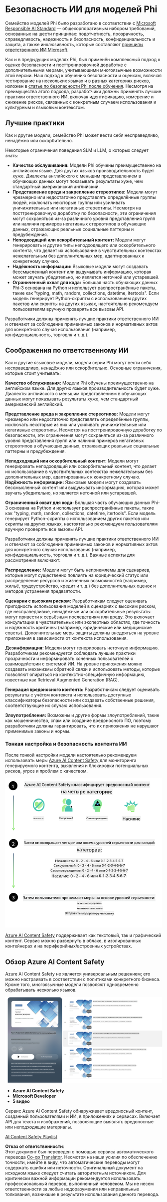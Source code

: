 <!--
CO_OP_TRANSLATOR_METADATA:
{
  "original_hash": "c8273672cc57df2be675407a1383aaf0",
  "translation_date": "2025-05-07T14:54:48+00:00",
  "source_file": "md/01.Introduction/01/01.AISafety.md",
  "language_code": "ru"
}
-->
# Безопасность ИИ для моделей Phi  
Семейство моделей Phi было разработано в соответствии с [Microsoft Responsible AI Standard](https://query.prod.cms.rt.microsoft.com/cms/api/am/binary/RE5cmFl) — общекорпоративным набором требований, основанных на шести принципах: подотчетность, прозрачность, справедливость, надежность и безопасность, конфиденциальность и защита, а также инклюзивность, которые составляют [принципы ответственного ИИ Microsoft](https://www.microsoft.com/ai/responsible-ai).

Как и в предыдущих моделях Phi, был применён комплексный подход к оценке безопасности и посттренировочной доработке с дополнительными мерами, учитывающими многоязычные возможности этой версии. Наш подход к обучению безопасности и оценкам, включая тестирование на нескольких языках и в разных категориях рисков, изложен в [статье по безопасности Phi после обучения](https://arxiv.org/abs/2407.13833). Несмотря на преимущества этого подхода, разработчики должны применять лучшие практики ответственного ИИ, включая идентификацию, измерение и снижение рисков, связанных с конкретным случаем использования и культурным и языковым контекстом.

## Лучшие практики

Как и другие модели, семейство Phi может вести себя несправедливо, ненадёжно или оскорбительно.

Некоторые ограничения поведения SLM и LLM, о которых следует знать:

- **Качество обслуживания:** Модели Phi обучены преимущественно на английском языке. Для других языков производительность будет хуже. Диалекты английского с меньшим представлением в обучающих данных могут показывать результаты хуже, чем стандартный американский английский.
- **Представление вреда и закрепление стереотипов:** Модели могут чрезмерно или недостаточно представлять определённые группы людей, исключать некоторые группы или усиливать уничижительные или негативные стереотипы. Несмотря на посттренировочную доработку по безопасности, эти ограничения могут сохраняться из-за различного уровня представления групп или наличия примеров негативных стереотипов в обучающих данных, отражающих реальные социальные паттерны и предубеждения.
- **Неподходящий или оскорбительный контент:** Модели могут генерировать и другие типы неподходящего или оскорбительного контента, что делает их использование в чувствительных контекстах нежелательным без дополнительных мер, адаптированных к конкретному случаю.
- **Надёжность информации:** Языковые модели могут создавать бессмысленный контент или выдумывать информацию, которая может звучать убедительно, но является неточной или устаревшей.
- **Ограниченный охват для кода:** Большая часть обучающих данных Phi-3 основана на Python и использует распространённые пакеты, такие как "typing, math, random, collections, datetime, itertools". Если модель генерирует Python-скрипты с использованием других пакетов или скрипты на других языках, настоятельно рекомендуем пользователям вручную проверять все вызовы API.

Разработчики должны применять лучшие практики ответственного ИИ и отвечают за соблюдение применимых законов и нормативных актов для конкретного случая использования (например, конфиденциальность, торговля и т. д.).

## Соображения по ответственному ИИ

Как и другие языковые модели, модели серии Phi могут вести себя несправедливо, ненадёжно или оскорбительно. Основные ограничения, которые стоит учитывать:

**Качество обслуживания:** Модели Phi обучены преимущественно на английском языке. Для других языков производительность будет хуже. Диалекты английского с меньшим представлением в обучающих данных могут показывать результаты хуже, чем стандартный американский английский.

**Представление вреда и закрепление стереотипов:** Модели могут чрезмерно или недостаточно представлять определённые группы, исключать некоторые из них или усиливать уничижительные или негативные стереотипы. Несмотря на посттренировочную доработку по безопасности, эти ограничения могут сохраняться из-за различного уровня представления групп или наличия примеров негативных стереотипов в обучающих данных, отражающих реальные социальные паттерны и предубеждения.

**Неподходящий или оскорбительный контент:** Модели могут генерировать неподходящий или оскорбительный контент, что делает их использование в чувствительных контекстах нежелательным без дополнительных мер, адаптированных к конкретному случаю.  
**Надёжность информации:** Языковые модели могут создавать бессмысленный контент или выдумывать информацию, которая может звучать убедительно, но является неточной или устаревшей.

**Ограниченный охват для кода:** Большая часть обучающих данных Phi-3 основана на Python и использует распространённые пакеты, такие как "typing, math, random, collections, datetime, itertools". Если модель генерирует Python-скрипты с использованием других пакетов или скрипты на других языках, настоятельно рекомендуем пользователям вручную проверять все вызовы API.

Разработчики должны применять лучшие практики ответственного ИИ и отвечают за соблюдение применимых законов и нормативных актов для конкретного случая использования (например, конфиденциальность, торговля и т. д.). Важные аспекты для рассмотрения включают:

**Распределение:** Модели могут быть неприемлемы для сценариев, которые могут существенно повлиять на юридический статус или распределение ресурсов и жизненных возможностей (например, жильё, трудоустройство, кредит и т. д.) без дополнительных оценок и методов устранения предвзятости.

**Сценарии с высоким риском:** Разработчикам следует оценивать пригодность использования моделей в сценариях с высоким риском, где несправедливые, ненадёжные или оскорбительные результаты могут привести к серьёзным последствиям или вреду. Это включает консультации в чувствительных или экспертных областях, где точность и надёжность критичны (например, юридические или медицинские советы). Дополнительные меры защиты должны внедряться на уровне приложения в зависимости от контекста использования.

**Дезинформация:** Модели могут генерировать неточную информацию. Разработчикам рекомендуется соблюдать лучшие практики прозрачности и информировать конечных пользователей о взаимодействии с системой ИИ. На уровне приложения можно создавать механизмы обратной связи и использовать методы, которые позволяют опираться на контекстно-специфичную информацию, известные как Retrieval Augmented Generation (RAG).

**Генерация вредоносного контента:** Разработчикам следует оценивать результаты с учётом контекста и использовать доступные классификаторы безопасности или создавать собственные решения, соответствующие их случаю использования.

**Злоупотребления:** Возможны и другие формы злоупотреблений, такие как мошенничество, спам или создание вредоносного ПО, поэтому разработчики должны гарантировать, что их приложения не нарушают применимые законы и нормы.

### Тонкая настройка и безопасность контента ИИ

После тонкой настройки модели настоятельно рекомендуем использовать меры [Azure AI Content Safety](https://learn.microsoft.com/azure/ai-services/content-safety/overview) для мониторинга генерируемого контента, выявления и блокировки потенциальных рисков, угроз и проблем с качеством.

![Phi3AISafety](../../../../../translated_images/01.phi3aisafety.c0d7fc42f5a5c40507c5e8be556615b8377a63b8764865d057d4faac3757a478.ru.png)

[Azure AI Content Safety](https://learn.microsoft.com/azure/ai-services/content-safety/overview) поддерживает как текстовый, так и графический контент. Сервис можно развернуть в облаке, в изолированных контейнерах и на периферийных/встроенных устройствах.

## Обзор Azure AI Content Safety

Azure AI Content Safety не является универсальным решением; его можно настраивать в соответствии с политиками конкретного бизнеса. Кроме того, многоязычные модели позволяют одновременно обрабатывать несколько языков.

![AIContentSafety](../../../../../translated_images/01.AIcontentsafety.a288819b8ce8da1a56cf708aff010a541799d002ae7ae84bb819b19ab8950591.ru.png)

- **Azure AI Content Safety**  
- **Microsoft Developer**  
- **5 видео**

Сервис Azure AI Content Safety обнаруживает вредоносный контент, созданный пользователями и ИИ, в приложениях и сервисах. Включает API для текста и изображений, позволяющие выявлять вредоносные или неподходящие материалы.

[AI Content Safety Playlist](https://www.youtube.com/playlist?list=PLlrxD0HtieHjaQ9bJjyp1T7FeCbmVcPkQ)

**Отказ от ответственности**:  
Этот документ был переведен с помощью сервиса автоматического перевода [Co-op Translator](https://github.com/Azure/co-op-translator). Несмотря на наши усилия по обеспечению точности, имейте в виду, что автоматические переводы могут содержать ошибки или неточности. Оригинальный документ на исходном языке следует считать авторитетным источником. Для критически важной информации рекомендуется использовать профессиональный перевод, выполненный человеком. Мы не несем ответственности за любые недоразумения или неправильные толкования, возникшие в результате использования данного перевода.